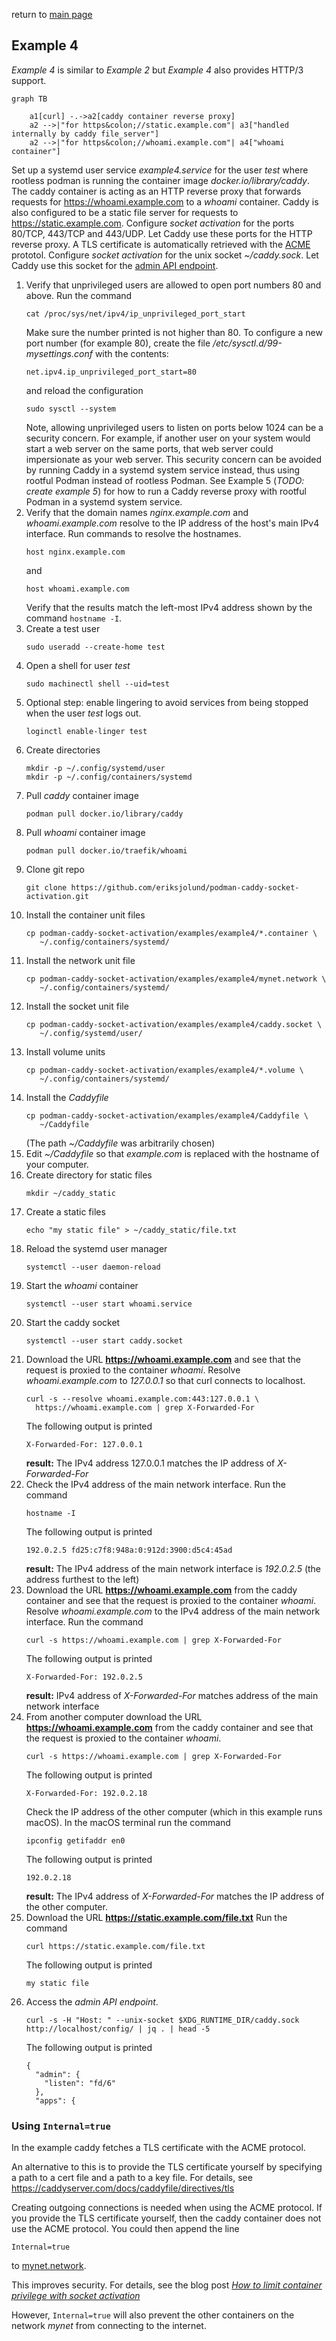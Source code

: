 return to [main page](../..)

## Example 4

_Example 4_ is similar to _Example 2_ but _Example 4_ also provides HTTP/3 support.

``` mermaid
graph TB

    a1[curl] -.->a2[caddy container reverse proxy]
    a2 -->|"for https&colon;//static.example.com"| a3["handled internally by caddy file_server"]
    a2 -->|"for https&colon;//whoami.example.com"| a4["whoami container"]
```

Set up a systemd user service _example4.service_ for the user _test_ where rootless podman is running
the container image _docker.io/library/caddy_.
The caddy container is acting as an HTTP reverse proxy that forwards requests for
https://whoami.example.com to a _whoami_ container.
Caddy is also configured to be a static file server for requests to https://static.example.com.
Configure _socket activation_ for the ports 80/TCP, 443/TCP and 443/UDP. Let Caddy use these ports
for the HTTP reverse proxy.
A TLS certificate is automatically retrieved with the
[ACME](https://en.wikipedia.org/wiki/Automatic_Certificate_Management_Environment) prototol.
Configure _socket activation_ for the unix socket _~/caddy.sock_. Let Caddy use this socket for the
[admin API endpoint](https://caddyserver.com/docs/api).

1. Verify that unprivileged users are allowed to open port numbers 80 and above.
   Run the command
   ```
   cat /proc/sys/net/ipv4/ip_unprivileged_port_start
   ```
   Make sure the number printed is not higher than 80. To configure a new port number
   (for example 80), create the file _/etc/sysctl.d/99-mysettings.conf_
   with the contents:
   ```
   net.ipv4.ip_unprivileged_port_start=80
   ```
   and reload the configuration
   ```
   sudo sysctl --system
   ```
   Note, allowing unprivileged users to listen on ports below 1024 can be a security concern.
   For example, if another user on your system would start a web server on the same ports,
   that web server could impersionate as your web server. This security concern can be avoided
   by running Caddy in a systemd system service instead, thus using rootful Podman instead of
   rootless Podman.
   See Example 5 (_TODO: create example 5_) for how to run a Caddy reverse proxy with rootful Podman
   in a systemd system service.
1. Verify that the domain names _nginx.example.com_ and _whoami.example.com_ resolve to
   the IP address of the host's main IPv4 interface.
   Run commands to resolve the hostnames.
   ```
   host nginx.example.com
   ```
   and
   ```
   host whoami.example.com
   ```
   Verify that the results match the left-most IPv4 address shown by the command `hostname -I`.
1. Create a test user
   ```
   sudo useradd --create-home test
   ```
1. Open a shell for user _test_
   ```
   sudo machinectl shell --uid=test
   ```
1. Optional step: enable lingering to avoid services from being stopped when
   the user _test_ logs out.
   ```
   loginctl enable-linger test
   ```
1. Create directories
   ```
   mkdir -p ~/.config/systemd/user
   mkdir -p ~/.config/containers/systemd
   ```
1. Pull _caddy_ container image
   ```
   podman pull docker.io/library/caddy
   ```
1. Pull _whoami_ container image
   ```
   podman pull docker.io/traefik/whoami
   ```
1. Clone git repo
   ```
   git clone https://github.com/eriksjolund/podman-caddy-socket-activation.git
   ```
1. Install the container unit files
   ```
   cp podman-caddy-socket-activation/examples/example4/*.container \
      ~/.config/containers/systemd/
   ```
1. Install the network unit file
   ```
   cp podman-caddy-socket-activation/examples/example4/mynet.network \
      ~/.config/containers/systemd/
   ```
1. Install the socket unit file
   ```
   cp podman-caddy-socket-activation/examples/example4/caddy.socket \
      ~/.config/systemd/user/
   ```
1. Install volume units
   ```
   cp podman-caddy-socket-activation/examples/example4/*.volume \
      ~/.config/containers/systemd/
   ```
1. Install the _Caddyfile_
   ```
   cp podman-caddy-socket-activation/examples/example4/Caddyfile \
      ~/Caddyfile
   ```
   (The path _~/Caddyfile_ was arbitrarily chosen)
1. Edit _~/Caddyfile_ so that _example.com_ is replaced with the hostname of
   your computer.
1. Create directory for static files
   ```
   mkdir ~/caddy_static
   ```
1. Create a static files
   ```
   echo "my static file" > ~/caddy_static/file.txt
   ```
1. Reload the systemd user manager
   ```
   systemctl --user daemon-reload
   ```
1. Start the _whoami_ container
   ```
   systemctl --user start whoami.service
   ```
1. Start the caddy socket
   ```
   systemctl --user start caddy.socket
   ```
1. Download the URL __https://whoami.example.com__ and see that the request is
   proxied to the container _whoami_.
   Resolve _whoami.example.com_ to _127.0.0.1_ so that curl connects to localhost.
   ```
   curl -s --resolve whoami.example.com:443:127.0.0.1 \
     https://whoami.example.com | grep X-Forwarded-For
   ```
   The following output is printed
   ```
   X-Forwarded-For: 127.0.0.1
   ```
   __result:__ The IPv4 address  127.0.0.1 matches the IP address of
   _X-Forwarded-For_
1. Check the IPv4 address of the main network interface.
   Run the command
   ```
   hostname -I
   ```
   The following output is printed
   ```
   192.0.2.5 fd25:c7f8:948a:0:912d:3900:d5c4:45ad
   ```
   __result:__ The IPv4 address of the main network interface is _192.0.2.5_
   (the address furthest to the left)
1. Download the URL __https://whoami.example.com__ from the caddy
   container and see that the request is proxied to the container _whoami_.
   Resolve _whoami.example.com_ to the IPv4 address of the main network interface.
   Run the command
   ```
   curl -s https://whoami.example.com | grep X-Forwarded-For
   ```
   The following output is printed
   ```
   X-Forwarded-For: 192.0.2.5
   ```
   __result:__ IPv4 address of _X-Forwarded-For_ matches address of the main network interface
1. From another computer download the URL __https://whoami.example.com__ from the caddy
   container and see that the request is proxied to the container _whoami_.
   ```
   curl -s https://whoami.example.com | grep X-Forwarded-For
   ```
   The following output is printed
   ```
   X-Forwarded-For: 192.0.2.18
   ```
   Check the IP address of the other computer (which in this example runs macOS).
   In the macOS terminal run the command
   ```
   ipconfig getifaddr en0
   ```
   The following output is printed
   ```
   192.0.2.18
   ```
   __result:__ The IPv4 address of _X-Forwarded-For_ matches the IP address of the other computer.
1. Download the URL __https://static.example.com/file.txt__
   Run the command
   ```
   curl https://static.example.com/file.txt
   ```
   The following output is printed
   ```
   my static file
   ```
1. Access the _admin API endpoint_.
   ```
   curl -s -H "Host: " --unix-socket $XDG_RUNTIME_DIR/caddy.sock http://localhost/config/ | jq . | head -5
   ```
   The following output is printed
   ```
   {
     "admin": {
       "listen": "fd/6"
     },
     "apps": {
   ```

### Using `Internal=true`

In the example caddy fetches a TLS certificate with the ACME protocol.

An alternative to this is to provide the TLS certificate yourself by specifying
a path to a cert file and a path to a key file. For details, see
https://caddyserver.com/docs/caddyfile/directives/tls

Creating outgoing connections is needed when using the ACME protocol.
If you provide the TLS certificate yourself, then the caddy container does not use the
ACME protocol. You could then append the line

```
Internal=true
```

to [mynet.network](mynet.network).

This improves security. For details, see the blog post
[_How to limit container privilege with socket activation_](https://www.redhat.com/sysadmin/socket-activation-podman)

However, `Internal=true` will also prevent the other containers on the network _mynet_ from connecting to the internet.
